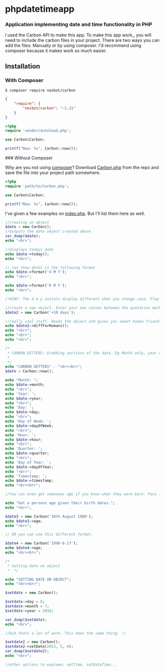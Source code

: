 # phpdatetimeapp

### Application implementing date and time functionality in PHP

I used the Carbon API to make this app. To make this app work,, you will need to include the 
carbon files in your project. There are two ways you can add the files: Manually or by using composer. I'd recommend using composer because it makes work so much easier.

## Installation

### With Composer

```
$ composer require nesbot/carbon
```

```json
{
    "require": {
        "nesbot/carbon": "~1.21"
    }
}
```

```php
<?php
require 'vendor/autoload.php';

use Carbon\Carbon;

printf("Now: %s", Carbon::now());
```

<a name="install-nocomposer"/>
### Without Composer

Why are you not using [composer](http://getcomposer.org/)? Download [Carbon.php](https://github.com/briannesbitt/Carbon/blob/master/src/Carbon/Carbon.php) from the repo and save the file into your project path somewhere.

```php
<?php
require 'path/to/Carbon.php';

use Carbon\Carbon;

printf("Now: %s", Carbon::now());
```
I've given a few examples on [index.php](https://github.com/masterimpaler/phpdatetimeapp/blob/master/index.php). But I'll list them here as well.

```php
//creating an object
$date = new Carbon();
//outputs the date object created above
var_dump($date);
echo "<br>";

//displays todays date
echo $date->today();
echo "<br>";

// can show dates in the following format
echo $date->format('d M Y');
echo "<br>";

echo $date->format('D M Y');
echo "<br>";

/*HINT: The d m y initals display different when you change case. Play around with their cases and see the effect*/

//create a new object. Enter your own values between the quotation marks.
$date2 = new Carbon('+10 days');

//really cool stuff. Reads the object and gives you sweet human friendly date/time versions. 
echo $date2->diffForHumans();
echo "<br>";
echo "<br>";
echo "<br>";

/*
 * CARBON GETTERS: Grabbing sections of the date. Eg Month only, year only, etc 
 *  
 */
echo "CARBON GETTERS" . "<br><br>";
$date = Carbon::now();

echo "Month: ";
echo $date->month;
echo "<br>";
echo 'Year: ';
echo $date->year;
echo "<br>";
echo 'Day: ';
echo $date->day;
echo "<br>";
echo 'Day of Week: ';
echo $date->dayOfWeek;
echo "<br>";
echo 'Hour: ';
echo $date->hour;
echo "<br>";
echo 'Quarter: ';
echo $date->quarter;
echo "<br>";
echo 'Day of Year: ';
echo $date->dayOfYear;
echo "<br>";
echo 'Timestamp: ';
echo $date->timestamp;
echo "<br><br>";

//You can even get someones age if you know when they were born. Pass in their date to the following function

echo "Get a persons age given their birth dates.";
echo "<br>";

$date3 = new Carbon('30th August 1980');
echo $date3->age;
echo "<br>";

// OR you can use this different format.

$date4 = new Carbon('1990-6-17');
echo $date4->age;
echo "<br><br>";

/*
 * Setting date on object 
 *  */

echo "SETTING DATE ON OBJECT";
echo "<br><br>";

$setdate = new Carbon();

$setdate->day = 8;
$setdate->month = 7;
$setdate->year = 2016;

var_dump($setdate);
echo "<br>";

//buh thats a lot of work. This does the same thing. :)

$setdate2 = new Carbon();
$setdate2->setDate(2013, 5, 4);
var_dump($setdate2);
echo "<br>";

//other options to explowe: setTime, setDateTime...

